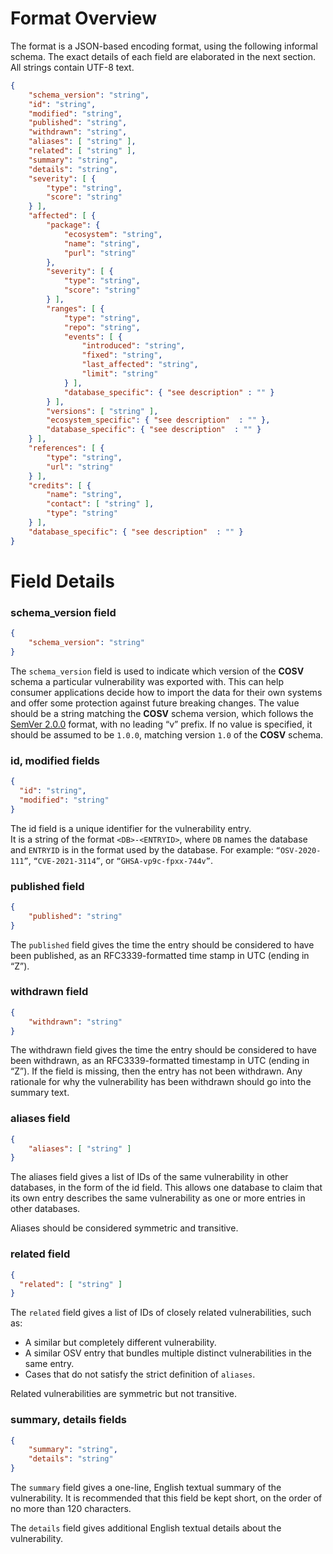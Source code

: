 # Format Overview

The format is a JSON-based encoding format, using the following informal schema.
The exact details of each field are elaborated in the next section. All strings contain UTF-8 text.

```json
{
	"schema_version": "string",
	"id": "string",
	"modified": "string",
	"published": "string",
	"withdrawn": "string",
	"aliases": [ "string" ],
	"related": [ "string" ],
	"summary": "string",
	"details": "string",
	"severity": [ {
		"type": "string",
		"score": "string"
	} ],
	"affected": [ {
		"package": {
			"ecosystem": "string",
			"name": "string",
			"purl": "string"
		},
		"severity": [ {
			"type": "string",
			"score": "string"
		} ],
		"ranges": [ {
			"type": "string",
			"repo": "string",
			"events": [ {
				"introduced": "string",
				"fixed": "string",
				"last_affected": "string",
				"limit": "string"
			} ],
			"database_specific": { "see description" : "" }
		} ],
		"versions": [ "string" ],
		"ecosystem_specific": { "see description"  : "" },
		"database_specific": { "see description"  : "" }
	} ],
	"references": [ {
		"type": "string",
		"url": "string"
	} ],
	"credits": [ {
		"name": "string",
		"contact": [ "string" ],
		"type": "string"
	} ],
	"database_specific": { "see description"  : "" }
}
```

# Field Details

### schema_version field

```json
{
	"schema_version": "string"
}
```

The `schema_version` field is used to indicate which version of the **COSV** schema
a particular vulnerability was exported with.
This can help consumer applications decide how to import the data for
their own systems and offer some protection against future breaking changes.
The value should be a string matching the **COSV** schema version, which follows
the [SemVer 2.0.0](https://semver.org/) format, with no leading “v” prefix. If no value is specified,
it should be assumed to be `1.0.0`, matching version `1.0` of the **COSV** schema.

### id, modified fields

```json
{
  "id": "string",
  "modified": "string"
}
```

The id field is a unique identifier for the vulnerability entry.\
It is a string of the format `<DB>-<ENTRYID>`, where `DB` names the database and `ENTRYID`
is in the format used by the database.
For example: `“OSV-2020-111”`, `“CVE-2021-3114”`, or `“GHSA-vp9c-fpxx-744v”`.

### published field

```json
{
	"published": "string"
}
```

The `published` field gives the time the entry should be considered to have been published,
as an RFC3339-formatted time stamp in UTC (ending in “Z”).

### withdrawn field

```json
{
	"withdrawn": "string"
}
```

The withdrawn field gives the time the entry should be considered to have been withdrawn,
as an RFC3339-formatted timestamp in UTC (ending in “Z”).
If the field is missing, then the entry has not been withdrawn.
Any rationale for why the vulnerability has been withdrawn should go into the summary text.

### aliases field

```json
{
	"aliases": [ "string" ]
}
```

The aliases field gives a list of IDs of the same vulnerability in other databases,
in the form of the id field.
This allows one database to claim that its own entry describes
the same vulnerability as one or more entries in other databases.

Aliases should be considered symmetric and transitive.

### related field

```json
{
  "related": [ "string" ]
}
```

The `related` field gives a list of IDs of closely related vulnerabilities, such as:

* A similar but completely different vulnerability.
* A similar OSV entry that bundles multiple distinct vulnerabilities in the same entry.
* Cases that do not satisfy the strict definition of `aliases`.

Related vulnerabilities are symmetric but not transitive.

### summary, details fields

```json
{
	"summary": "string",
	"details": "string"
}
```

The `summary` field gives a one-line, English textual summary of the vulnerability. 
It is recommended that this field be kept short, on the order of no more than 120 characters.

The `details` field gives additional English textual details about the vulnerability.

